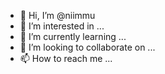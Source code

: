 - 👋 Hi, I’m @niimmu
- 👀 I’m interested in ...
- 🌱 I’m currently learning ...
- 💞️ I’m looking to collaborate on ...
- 📫 How to reach me ...

<!---
niimmu/niimmu is a ✨ special ✨ repository because its `README.md` (this file) appears on your GitHub profile.
You can click the Preview link to take a look at your changes.
--->
